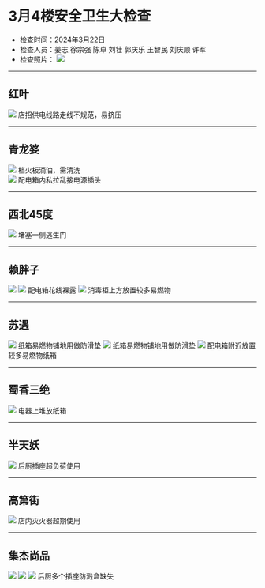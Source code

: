 # 3月4楼安全卫生大检查
- 检查时间：2024年3月22日
- 检查人员：姜志 徐宗强 陈卓 刘壮 郭庆乐 王智民 刘庆顺 许军
- 检查照片：
![](/inspection-img/m3/2m-4f-inspection-person.jpg)
---
## 红叶
![](/inspection-img/m3/2m-4f-1.jpg)
店招供电线路走线不规范，易挤压

---

## 青龙婆
![](/inspection-img/m3/2m-4f-2.jpg)
档火板滴油，需清洗  
![](/inspection-img/m3/2m-4f-3.jpg)
配电箱内私拉乱接电源插头

---

## 西北45度
![](/inspection-img/m3/2m-4f-5.jpg)
堵塞一侧逃生门

---

## 赖胖子
![](/inspection-img/m3/2m-4f-6.jpg)
![](/inspection-img/m3/2m-4f-7.jpg)
配电箱花线裸露 
![](/inspection-img/m3/2m-4f-8.jpg)
消毒柜上方放置较多易燃物

---

## 苏遇
![](/inspection-img/m3/2m-4f-9.jpg)
纸箱易燃物铺地用做防滑垫 
![](/inspection-img/m3/2m-4f-10.jpg)
纸箱易燃物铺地用做防滑垫 
![](/inspection-img/m3/2m-4f-11.jpg)
配电箱附近放置较多易燃物纸箱

---

## 蜀香三绝
![](/inspection-img/m3/2m-4f-12.jpg)
电器上堆放纸箱

---

## 半天妖
![](/inspection-img/m3/2m-4f-13.jpg)
后厨插座超负荷使用

---

## 高第街
![](/inspection-img/m3/2m-4f-14.jpg)
店内灭火器超期使用

---

## 集杰尚品
![](/inspection-img/m3/2m-4f-15.jpg)
![](/inspection-img/m3/2m-4f-16.jpg)
![](/inspection-img/m3/2m-4f-17.jpg)
后厨多个插座防溅盒缺失